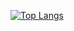 [![Top Langs](https://github-readme-stats.vercel.app/api/top-langs/?username=battistinidiego&layout=compact)](https://github.com/anuraghazra/github-readme-stats)
